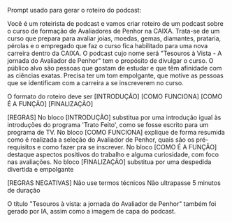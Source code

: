 Prompt usado para gerar o roteiro do podcast:

Você é um roteirista de podcast e vamos criar roteiro de um podcast sobre o curso de formação de Avaliadores de Penhor na CAIXA. Trata-se de um curso que prepara para avaliar joias, moedas, gemas, diamantes, prataria, pérolas e o empregado que faz o curso fica habilitado para uma nova carreira dentro da CAIXA. O podcast cujo nome será "Tesouros à Vista - A jornada do Avaliador de Penhor" tem o propósito de divulgar o curso. O público alvo são pessoas que gostam de estudar e que têm afinidade com as ciências exatas. Precisa ter um tom empolgante, que motive as pessoas que se identificam com a carreira a se inscreverem no curso.

O formato do roteiro deve ser
[INTRODUÇÃO]
[COMO FUNCIONA]
[COMO É A FUNÇÃO]
[FINALIZAÇÃO]

[REGRAS]
No bloco [INTRODUÇÃO] substitua por uma introdução igual às introduções do programa 'Trato Feito', como se fosse escrito para um programa de TV.
No bloco [COMO FUNCIONA] explique de forma resumida como é realizada a seleção do Avaliador de Penhor, quais são os pré-requisitos e como fazer pra se inscrever.
No bloco [COMO É A FUNÇÃO] destaque aspectos positivos do trabalho e alguma curiosidade, com foco nas avaliações.
No bloco [FINALIZAÇÃO] substitua por uma despedida divertida e empolgante

[REGRAS NEGATIVAS]
Não use termos técnicos
Não ultrapasse 5 minutos de duração

O título "Tesouros à vista: a jornada do Avaliador de Penhor" também foi gerado por IA, assim como a imagem de capa do podcast.

